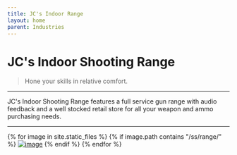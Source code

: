 ```yaml
---
title: JC's Indoor Range
layout: home
parent: Industries
---
```


# JC's Indoor Shooting Range
> Hone your skills in relative comfort.

---

JC's Indoor Shooting Range features a full service gun range with audio feedback and a well stocked retail store for all your weapon and ammo purchasing needs.

---

{% for image in site.static_files %}
{% if image.path contains "/ss/range/" %}
<a href="{{ image.path }}"><img src="{{ image.path }}" alt="image" /></a>
{% endif %}
{% endfor %}